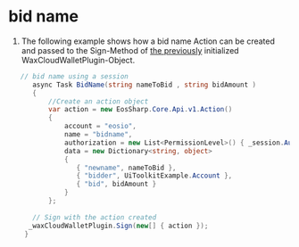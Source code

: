 # bid name

1. The following example shows how a bid name Action can be created and passed to the Sign-Method of [the previously](https://liquiidio.gitbook.io/unity-plugin-suite/v/wcwunity/examples/example_a) initialized WaxCloudWalletPlugin-Object.

```csharp
   // bid name using a session
      async Task BidName(string nameToBid , string bidAmount )
      {
          //Create an action object
          var action = new EosSharp.Core.Api.v1.Action()
          {
              account = "eosio",
              name = "bidname",
              authorization = new List<PermissionLevel>() { _session.Auth },
              data = new Dictionary<string, object>
              {
                 { "newname", nameToBid },
                 { "bidder", UiToolkitExample.Account },
                 { "bid", bidAmount }
              }
          };
		
	  // Sign with the action created
	 _waxCloudWalletPlugin.Sign(new[] { action });
	}
```
